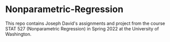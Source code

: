 # Nonparametric-Regression
This repo contains Joseph David's assignments and project from the course STAT 527 (Nonparametric Regression) in Spring 2022 at the University of Washington.
